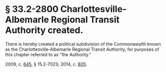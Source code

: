 # § 33.2-2800 Charlottesville-Albemarle Regional Transit Authority created.

<p>There is hereby created a political subdivision of the Commonwealth known as the Charlottesville-Albemarle Regional Transit Authority, for purposes of this chapter referred to as "the Authority."</p><p>2009, c. <a href='http://lis.virginia.gov/cgi-bin/legp604.exe?091+ful+CHAP0645'>645</a>, § 15.2-7023; 2014, c. <a href='http://lis.virginia.gov/cgi-bin/legp604.exe?141+ful+CHAP0805'>805</a>.</p>